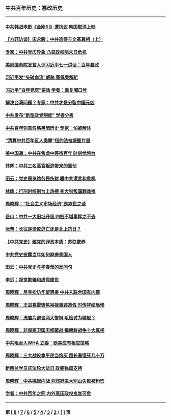 ### 中共百年历史：篡改历史
---
#### [中共韩战电影《金刚川》遭抗议 韩国取消上映](../../pages/nf1176115/n13219114.md) 
#### [【方菲访谈】宋永毅：中共造假与文革真相（上）](../../pages/nf1176115/n13200760.md) 
#### [专家：中共党庆异象 凸显政权陷末日危机](../../pages/nf1176115/n13067084.md) 
#### [美前国务院发言人评习近平七一讲话：百年暴政](../../pages/nf1176115/n13066986.md) 
#### [习近平发“头破血流”威胁 蓬佩奥解析](../../pages/nf1176115/n13063604.md) 
#### [习近平“百年党庆”讲话 学者：重复喊口号](../../pages/nf1176115/n13061411.md) 
#### [解决台湾问题？专家：中共才是分裂中国元凶](../../pages/nf1176115/n13060811.md) 
#### [中共发布“新型政党制度” 学者分析](../../pages/nf1176115/n13056354.md) 
#### [中共百年刻意忽略黑暗历史 专家：怕被解体](../../pages/nf1176115/n13056056.md) 
#### [“清算中共百年反人类罪”纽约法拉盛图片展](../../pages/nf1176115/n13052220.md) 
#### [美中国通：中共在焦虑中等待百年 时刻忧垮台](../../pages/nf1176115/n13048820.md) 
#### [林辉：中共三名高官叛逃带来的重创](../../pages/nf1176115/n13035206.md) 
#### [田云：党史展览馆劳民伤财 曝中共谎言和危机](../../pages/nf1176115/n13033900.md) 
#### [林辉：行刑时绞刑台上热搜 李大钊叛国罪难掩](../../pages/nf1176115/n13031965.md) 
#### [周晓辉：“社会主义市场经济”是欺世之谈](../../pages/nf1176115/n13024090.md) 
#### [岳山：中共一大旧址升级 四桩不堪事挥之不去](../../pages/nf1176115/n13021697.md) 
#### [张菁：长征是溃败逃亡还是北上抗日？](../../pages/nf1176115/n13020585.md) 
#### [【中共党史】建党的罪恶本质：苏联豢养](../../pages/nf1176115/n13011888.md) 
#### [中共党史披露当年如何麻痹美国人](../../pages/nf1176115/n12966400.md) 
#### [田云：中共党史与华春莹的反问句](../../pages/nf1176115/n12765178.md) 
#### [李远：视觉欺骗和虚假盛世](../../pages/nf1176115/n12993376.md) 
#### [周晓辉：尼克松访华留遗害 中共入联合国有内幕](../../pages/nf1176115/n12991422.md) 
#### [周晓辉：王进喜雷锋焦裕禄事迹造假 时传祥结局惨](../../pages/nf1176115/n12985497.md) 
#### [周晓辉：洗脑片避谈两大惨祸 毛检讨为哪般？](../../pages/nf1176115/n12971285.md) 
#### [周晓辉：非保家卫国无细菌战 揭朝鲜战争十大真相](../../pages/nf1176115/n12954161.md) 
#### [中共阻台入WHA 立委：欧美应有相应策略](../../pages/nf1176115/n12939343.md) 
#### [周晓辉：三大战役拿平民当炮灰 围长春饿死几十万](../../pages/nf1176115/n12934921.md) 
#### [新西兰学员庆法轮大法日 政要称颂支持](../../pages/nf1176115/n12932715.md) 
#### [周晓辉：中共挑起内战 刘邓挺进大别山失败被粉饰](../../pages/nf1176115/n12929004.md) 
#### [学者：中共百年之际 内外高压政权岌岌可危](../../pages/nf1176115/n12925426.md) 

---
#### 第 [ [8](./8.md) / [7](./7.md) / [6](./6.md) / [5](./5.md) / [4](./4.md) / [3](./3.md) / [2](./2.md) / [1](./1.md) ] 页

